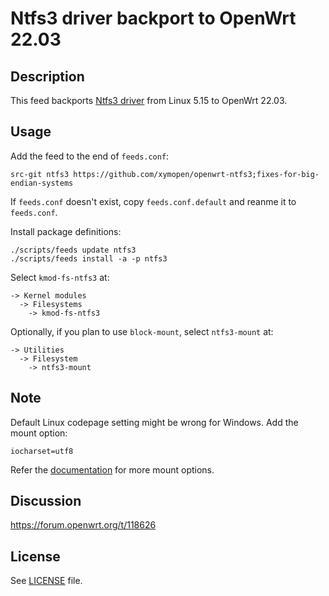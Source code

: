 # Ntfs3 driver backport to OpenWrt 22.03

## Description

This feed backports [Ntfs3 driver](https://www.kernel.org/doc/html/v5.15/filesystems/ntfs3.html) from Linux 5.15 to OpenWrt 22.03.

## Usage

Add the feed to the end of `feeds.conf`:

```
src-git ntfs3 https://github.com/xymopen/openwrt-ntfs3;fixes-for-big-endian-systems
```

If `feeds.conf` doesn't exist, copy `feeds.conf.default` and reanme it to `feeds.conf`.

Install package definitions:

```
./scripts/feeds update ntfs3
./scripts/feeds install -a -p ntfs3
```

Select `kmod-fs-ntfs3` at:

```
-> Kernel modules
  -> Filesystems
    -> kmod-fs-ntfs3
```

Optionally, if you plan to use `block-mount`, select `ntfs3-mount` at:

```
-> Utilities
  -> Filesystem
    -> ntfs3-mount
```

## Note

Default Linux codepage setting might be wrong for Windows. Add the mount option:

```
iocharset=utf8
```

Refer the [documentation](https://www.kernel.org/doc/html/v5.15/filesystems/ntfs3.html) for more mount options.

## Discussion

https://forum.openwrt.org/t/118626

## License

See [LICENSE](LICENSE) file.
